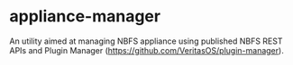 # appliance-manager
An utility aimed at managing NBFS appliance using published NBFS REST APIs and Plugin Manager (https://github.com/VeritasOS/plugin-manager). 
